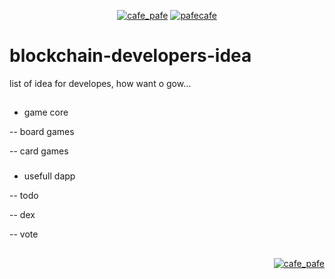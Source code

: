 <p align="center"> 
  <a href="https://twitter.com/cafe_pafe" target="blank"><img src="https://img.shields.io/twitter/follow/cafe_pafe?logo=twitter&style=plastic&labelColor=334455" alt="cafe_pafe" /></a> 
<a href="https://youtube.com/pafecafe" target="blank"><img src="https://img.shields.io/badge/youtube-watch-red/follow/cafe_pafe?logo=youtube&style=plastic&logoColor=red&labelColor=334455" alt="pafecafe" /></a> 
</p>

# blockchain-developers-idea
list of idea for developes, how want o gow...
##

- game core

-- board games

-- card games
###
- usefull dapp

-- todo

-- dex

-- vote

##
<p align="right"> 
  <a href="https://github.com/mosi-sol/blockchain-developers-idea" target="blank"><img src="https://img.shields.io/badge/Ver-0.1-blue" alt="cafe_pafe" /></a>  
</p>

